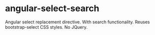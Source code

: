 angular-select-search
=====================

Angular select replacement directive. With search functionality. Reuses bootstrap-select CSS styles. No JQuery.
